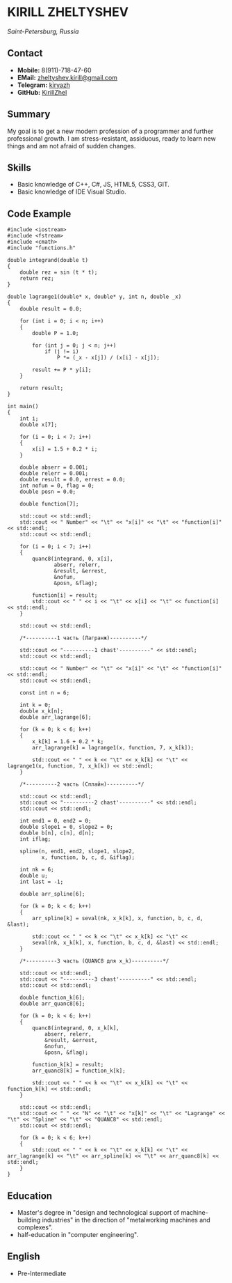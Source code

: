 # KIRILL ZHELTYSHEV #
*Saint-Petersburg, Russia*
## Contact ##

- **Mobile:** 8(911)-718-47-60
- **EMail:**  zheltyshev.kirill@gmail.com
- **Telegram:** [kiryazh](https://t.me/kiryazh)
- **GitHub:** [KirillZhel](https://github.com/KirillZhel)

## Summary ##

My goal is to get a new modern profession of a programmer and further professional growth. I am stress-resistant, assiduous, ready to learn new things and am not afraid of sudden changes.

## Skills ##

- Basic knowledge of C++, C#, JS, HTML5, CSS3, GIT.
- Basic knowledge of IDE Visual Studio.

## Code Example ##

```
#include <iostream>
#include <fstream>
#include <cmath>
#include "functions.h"

double integrand(double t)
{
    double rez = sin (t * t);
    return rez;
}

double lagrange1(double* x, double* y, int n, double _x)
{
    double result = 0.0;

    for (int i = 0; i < n; i++)
    {
        double P = 1.0;

        for (int j = 0; j < n; j++)
            if (j != i)
                P *= (_x - x[j]) / (x[i] - x[j]);

        result += P * y[i];
    }

    return result;
}

int main()
{
    int i;
    double x[7];

    for (i = 0; i < 7; i++)
    {
        x[i] = 1.5 + 0.2 * i;
    }

    double abserr = 0.001;
    double relerr = 0.001;
    double result = 0.0, errest = 0.0;
    int nofun = 0, flag = 0;
    double posn = 0.0;

    double function[7];

    std::cout << std::endl;
    std::cout << " Number" << "\t" << "x[i]" << "\t" << "function[i]" << std::endl;
    std::cout << std::endl;

    for (i = 0; i < 7; i++)
    {
        quanc8(integrand, 0, x[i],
               abserr, relerr,
               &result, &errest,
               &nofun,
               &posn, &flag);

        function[i] = result;
        std::cout << " " << i << "\t" << x[i] << "\t" << function[i] << std::endl;
    }

    std::cout << std::endl;

    /*----------1 часть (Лагранж)----------*/

    std::cout << "----------1 chast'----------" << std::endl;
    std::cout << std::endl;

    std::cout << " Number" << "\t" << "x[i]" << "\t" << "function[i]" << std::endl;
    std::cout << std::endl;

    const int n = 6;

    int k = 0;
    double x_k[n];
    double arr_lagrange[6];

    for (k = 0; k < 6; k++)
    {
        x_k[k] = 1.6 + 0.2 * k;
        arr_lagrange[k] = lagrange1(x, function, 7, x_k[k]);

        std::cout << " " << k << "\t" << x_k[k] << "\t" << lagrange1(x, function, 7, x_k[k]) << std::endl;
    }
 
    /*----------2 часть (Сплайн)----------*/

    std::cout << std::endl;
    std::cout << "----------2 chast'----------" << std::endl;
    std::cout << std::endl;

    int end1 = 0, end2 = 0;
    double slope1 = 0, slope2 = 0;
    double b[n], c[n], d[n];
    int iflag;

    spline(n, end1, end2, slope1, slope2,
           x, function, b, c, d, &iflag);

    int nk = 6;
    double u;
    int last = -1;
    
    double arr_spline[6];

    for (k = 0; k < 6; k++)
    {
        arr_spline[k] = seval(nk, x_k[k], x, function, b, c, d, &last);

        std::cout << " " << k << "\t" << x_k[k] << "\t" <<
        seval(nk, x_k[k], x, function, b, c, d, &last) << std::endl;
    }

    /*----------3 часть (QUANC8 для x_k)----------*/

    std::cout << std::endl;
    std::cout << "----------3 chast'----------" << std::endl;
    std::cout << std::endl;

    double function_k[6];
    double arr_quanc8[6];

    for (k = 0; k < 6; k++)
    {
        quanc8(integrand, 0, x_k[k],
            abserr, relerr,
            &result, &errest,
            &nofun,
            &posn, &flag);

        function_k[k] = result;
        arr_quanc8[k] = function_k[k];

        std::cout << " " << k << "\t" << x_k[k] << "\t" << function_k[k] << std::endl;
    }

    std::cout << std::endl;
    std::cout << " " << "N" << "\t" << "x[k]" << "\t" << "Lagrange" << "\t" << "Spline" << "\t" << "QUANC8" << std::endl;
    std::cout << std::endl;

    for (k = 0; k < 6; k++)
    {
        std::cout << " " << k << "\t" << x_k[k] << "\t" << arr_lagrange[k] << "\t" << arr_spline[k] << "\t" << arr_quanc8[k] <<  std::endl;
    }
}
```

## Education ##

- Master's degree in "design and technological support of machine-building industries" in the direction of "metalworking machines and complexes".
- half-education in "computer engineering".

## English ##

- Pre-Intermediate